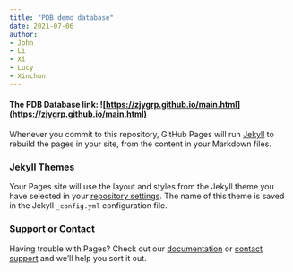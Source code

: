 ```yaml
---
title: "PDB demo database"
date: 2021-07-06
author: 
- John
- Li
- Xi
- Lucy
- Xinchun
---
```


#### The PDB Database link: ![https://zjygrp.github.io/main.html](https://zjygrp.github.io/main.html)

Whenever you commit to this repository, GitHub Pages will run [Jekyll](https://jekyllrb.com/) to rebuild the pages in your site, from the content in your Markdown files.


### Jekyll Themes

Your Pages site will use the layout and styles from the Jekyll theme you have selected in your [repository settings](https://github.com/ZJYgrp/ZJYgrp.github.io/settings/pages). The name of this theme is saved in the Jekyll `_config.yml` configuration file.

### Support or Contact

Having trouble with Pages? Check out our [documentation](https://docs.github.com/categories/github-pages-basics/) or [contact support](https://support.github.com/contact) and we’ll help you sort it out.
